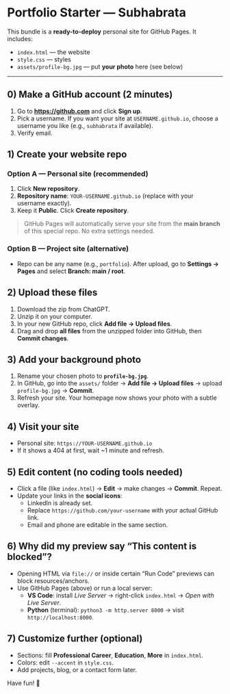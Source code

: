 # Portfolio Starter — Subhabrata

This bundle is a **ready-to-deploy** personal site for GitHub Pages. It includes:
- `index.html` — the website
- `style.css` — styles
- `assets/profile-bg.jpg` — put **your photo** here (see below)

---

## 0) Make a GitHub account (2 minutes)
1. Go to **https://github.com** and click **Sign up**.
2. Pick a username. If you want your site at `USERNAME.github.io`, choose a username you like (e.g., `subhabrata` if available).
3. Verify email.

## 1) Create your website repo
### Option A — Personal site (recommended)
1. Click **New repository**.
2. **Repository name**: `YOUR-USERNAME.github.io` (replace with your username exactly).
3. Keep it **Public**. Click **Create repository**.

> GitHub Pages will automatically serve your site from the **main branch** of this special repo. No extra settings needed.

### Option B — Project site (alternative)
- Repo can be any name (e.g., `portfolio`). After upload, go to **Settings → Pages** and select **Branch: main / root**.

## 2) Upload these files
1. Download the zip from ChatGPT.
2. Unzip it on your computer.
3. In your new GitHub repo, click **Add file → Upload files**.
4. Drag and drop **all files** from the unzipped folder into GitHub, then **Commit changes**.

## 3) Add your background photo
1. Rename your chosen photo to **`profile-bg.jpg`**.
2. In GitHub, go into the `assets/` folder → **Add file → Upload files** → upload `profile-bg.jpg` → **Commit**.
3. Refresh your site. Your homepage now shows your photo with a subtle overlay.

## 4) Visit your site
- Personal site: `https://YOUR-USERNAME.github.io`
- If it shows a 404 at first, wait ~1 minute and refresh.

## 5) Edit content (no coding tools needed)
- Click a file (like `index.html`) → **Edit** → make changes → **Commit**. Repeat.
- Update your links in the **social icons**:
  - LinkedIn is already set.
  - Replace `https://github.com/your-username` with your actual GitHub link.
  - Email and phone are editable in the same section.

## 6) Why did my preview say “This content is blocked”?
- Opening HTML via `file://` or inside certain “Run Code” previews can block resources/anchors.
- Use GitHub Pages (above) or run a local server:
  - **VS Code**: install *Live Server* → right-click `index.html` → *Open with Live Server*.
  - **Python** (terminal): `python3 -m http.server 8000` → visit `http://localhost:8000`.

## 7) Customize further (optional)
- Sections: fill **Professional Career**, **Education**, **More** in `index.html`.
- Colors: edit `--accent` in `style.css`.
- Add projects, blog, or a contact form later.

Have fun! 🚀

